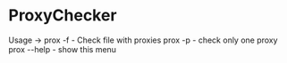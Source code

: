 # ProxyChecker

Usage -> prox -f <filename> - Check file with proxies
prox -p <proxy> - check only one proxy
prox --help - show this menu

